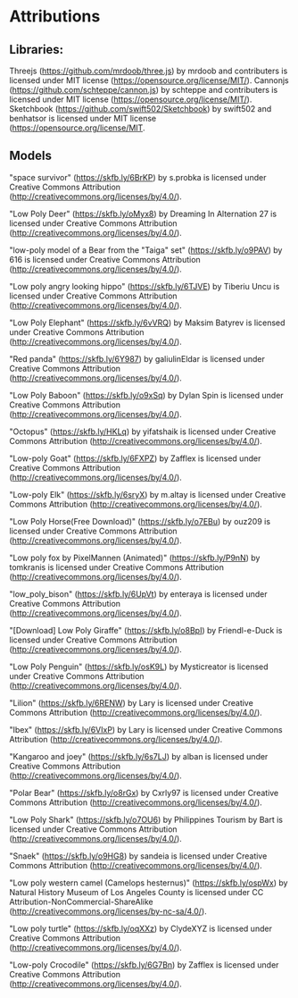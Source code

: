 # Attributions

## Libraries:
Threejs (https://github.com/mrdoob/three.js) by mrdoob and contributers is licensed under MIT license (https://opensource.org/license/MIT/).
Cannonjs (https://github.com/schteppe/cannon.js) by schteppe and contributers is licensed under MIT license (https://opensource.org/license/MIT/).
Sketchbook (https://github.com/swift502/Sketchbook) by swift502 and benhatsor is licensed under MIT license (https://opensource.org/license/MIT.

## Models
"space survivor" (https://skfb.ly/6BrKP) by s.probka is licensed under Creative Commons Attribution (http://creativecommons.org/licenses/by/4.0/).

"Low Poly Deer" (https://skfb.ly/oMyx8) by Dreaming In Alternation 27 is licensed under Creative Commons Attribution (http://creativecommons.org/licenses/by/4.0/).

"low-poly model of a Bear from the "Taiga" set" (https://skfb.ly/o9PAV) by 616 is licensed under Creative Commons Attribution (http://creativecommons.org/licenses/by/4.0/).

"Low poly angry looking hippo" (https://skfb.ly/6TJVE) by Tiberiu Uncu is licensed under Creative Commons Attribution (http://creativecommons.org/licenses/by/4.0/).

"Low Poly Elephant" (https://skfb.ly/6vVRQ) by Maksim Batyrev is licensed under Creative Commons Attribution (http://creativecommons.org/licenses/by/4.0/).

"Red panda" (https://skfb.ly/6Y987) by galiulinEldar is licensed under Creative Commons Attribution (http://creativecommons.org/licenses/by/4.0/).

"Low Poly Baboon" (https://skfb.ly/o9xSq) by Dylan Spin is licensed under Creative Commons Attribution (http://creativecommons.org/licenses/by/4.0/).

"Octopus" (https://skfb.ly/HKLq) by yifatshaik is licensed under Creative Commons Attribution (http://creativecommons.org/licenses/by/4.0/).

"Low-poly Goat" (https://skfb.ly/6FXPZ) by Zafflex is licensed under Creative Commons Attribution (http://creativecommons.org/licenses/by/4.0/).

"Low-poly Elk" (https://skfb.ly/6sryX) by m.altay is licensed under Creative Commons Attribution (http://creativecommons.org/licenses/by/4.0/).

"Low Poly Horse(Free Download)" (https://skfb.ly/o7EBu) by ouz209 is licensed under Creative Commons Attribution (http://creativecommons.org/licenses/by/4.0/).

"Low poly fox by PixelMannen (Animated)" (https://skfb.ly/P9nN) by tomkranis is licensed under Creative Commons Attribution (http://creativecommons.org/licenses/by/4.0/).

"low_poly_bison" (https://skfb.ly/6UpVt) by enteraya is licensed under Creative Commons Attribution (http://creativecommons.org/licenses/by/4.0/).

"[Download] Low Poly Giraffe" (https://skfb.ly/o8BpI) by Friendl-e-Duck is licensed under Creative Commons Attribution (http://creativecommons.org/licenses/by/4.0/).

"Low Poly Penguin" (https://skfb.ly/osK9L) by Mysticreator is licensed under Creative Commons Attribution (http://creativecommons.org/licenses/by/4.0/).

"Lilion" (https://skfb.ly/6RENW) by Lary is licensed under Creative Commons Attribution (http://creativecommons.org/licenses/by/4.0/).

"Ibex" (https://skfb.ly/6VIxP) by Lary is licensed under Creative Commons Attribution (http://creativecommons.org/licenses/by/4.0/).

"Kangaroo and joey" (https://skfb.ly/6s7LJ) by alban is licensed under Creative Commons Attribution (http://creativecommons.org/licenses/by/4.0/).

"Polar Bear" (https://skfb.ly/o8rGx) by Cxrly97 is licensed under Creative Commons Attribution (http://creativecommons.org/licenses/by/4.0/).

"Low Poly Shark" (https://skfb.ly/o7OU6) by Philippines Tourism by Bart is licensed under Creative Commons Attribution (http://creativecommons.org/licenses/by/4.0/).

"Snaek" (https://skfb.ly/o9HG8) by sandeia is licensed under Creative Commons Attribution (http://creativecommons.org/licenses/by/4.0/).

"Low poly western camel (Camelops hesternus)" (https://skfb.ly/ospWx) by Natural History Museum of Los Angeles County is licensed under CC Attribution-NonCommercial-ShareAlike (http://creativecommons.org/licenses/by-nc-sa/4.0/).

"Low poly turtle" (https://skfb.ly/oqXXz) by ClydeXYZ is licensed under Creative Commons Attribution (http://creativecommons.org/licenses/by/4.0/).

"Low-poly Crocodile" (https://skfb.ly/6G7Bn) by Zafflex is licensed under Creative Commons Attribution (http://creativecommons.org/licenses/by/4.0/).